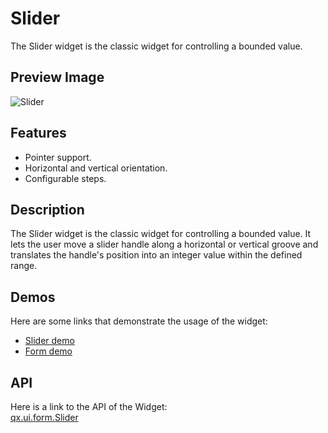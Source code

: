Slider
======

The Slider widget is the classic widget for controlling a bounded value.

Preview Image
-------------

![Slider](/pages/widget/slider.png)

Features
--------

-   Pointer support.
-   Horizontal and vertical orientation.
-   Configurable steps.

Description
-----------

The Slider widget is the classic widget for controlling a bounded value.
It lets the user move a slider handle along a horizontal or vertical
groove and translates the handle's position into an integer value within
the defined range.

Demos
-----

Here are some links that demonstrate the usage of the widget:

-   [Slider
    demo](http://demo.qooxdoo.org/%{version}/demobrowser/#widget~Slider.html)
-   [Form
    demo](http://demo.qooxdoo.org/%{version}/demobrowser/#showcase~Form.html)

API
---

Here is a link to the API of the Widget:\
[qx.ui.form.Slider](http://demo.qooxdoo.org/%{version}/apiviewer/#qx.ui.form.Slider)
